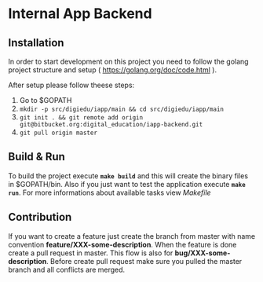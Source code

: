 # Internal App Backend

## Installation
In order to start development on this project you need to follow the golang project structure and setup ( https://golang.org/doc/code.html ).

After setup please follow theese steps:
1. Go to $GOPATH
2. ```mkdir -p src/digiedu/iapp/main && cd src/digiedu/iapp/main```
3. ```git init . && git remote add origin git@bitbucket.org:digital_education/iapp-backend.git```
4. ```git pull origin master```

## Build & Run
To build the project execute **```make build```** and this will create the binary files in $GOPATH/bin.
Also if you just want to test the application execute **```make run```**. For more informations about available tasks view *Makefile*

## Contribution
If you want to create a feature just create the branch from master with name convention **feature/XXX-some-description**. When the feature is done create a pull request in master.
This flow is also for **bug/XXX-some-description**.
Before create pull request make sure you pulled the master branch and all conflicts are merged.

